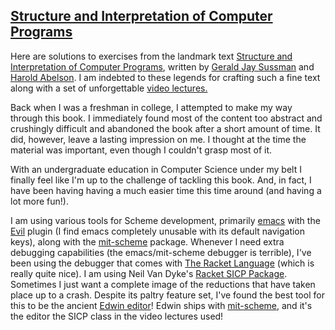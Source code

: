 ## [Structure and Interpretation of Computer Programs](https://mitpress.mit.edu/sicp/)

Here are solutions to exercises from the landmark text [Structure and
Interpretation of Computer Programs](https://mitpress.mit.edu/sicp/), written
by [Gerald Jay Sussman](https://en.wikipedia.org/wiki/Gerald_Jay_Sussman) and
[Harold Abelson](https://en.wikipedia.org/wiki/Hal_Abelson). I am indebted to
these legends for crafting such a fine text along with a set of
unforgettable [video
lectures.](http://ocw.mit.edu/courses/electrical-engineering-and-computer-science/6-001-structure-and-interpretation-of-computer-programs-spring-2005/video-lectures/)

Back when I was a freshman in college, I attempted to make my way through this
book. I immediately found most of the content too abstract and crushingly difficult
and abandoned the book after a short amount of time. It did, however, leave a
lasting impression on me. I thought at the time the material was important, even
though I couldn't grasp most of it.

With an undergraduate education in Computer Science under my belt I finally feel
like I'm up to the challenge of tackling this book. And, in fact, I have been
having having a much easier time this time around (and having a lot more fun!).

I am using various tools for Scheme development, primarily
[emacs](https://www.gnu.org/software/emacs/) with the
[Evil](http://www.emacswiki.org/emacs/Evil) plugin (I find emacs completely
unusable with its default navigation keys), along with the
[mit-scheme](www.gnu.org/software/mit-scheme/) package. Whenever I need extra
debugging capabilities (the emacs/mit-scheme debugger is terrible), I've been
using the debugger that comes with [The Racket Language](http://racket-lang.org/)
(which is really quite nice). I am using Neil Van Dyke's [Racket SICP
Package](http://www.neilvandyke.org/racket-sicp/). Sometimes I just want a
complete image of the reductions that have taken place up to a crash.  Despite
its paltry feature set, I've found the best tool for this to be the ancient
[Edwin
editor](https://www.gnu.org/software/mit-scheme/documentation/mit-scheme-user/Edwin.html)!
Edwin ships with [mit-scheme](www.gnu.org/software/mit-scheme/), and it's the
editor the SICP class in the video lectures used!
